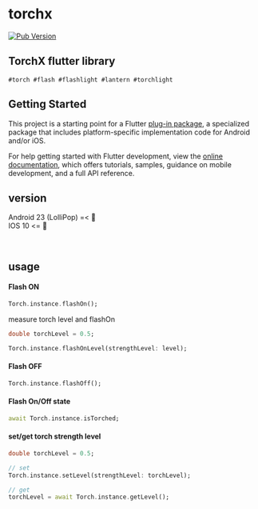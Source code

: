 # torchx
[![Pub Version](https://img.shields.io/pub/v/torchx?color=blue)](https://pub.dev/packages/torchx)
<br/>

## TorchX flutter library
`#torch #flash #flashlight #lantern #torchlight`
<br/>

## Getting Started

This project is a starting point for a Flutter
[plug-in package](https://flutter.dev/developing-packages/),
a specialized package that includes platform-specific implementation code for
Android and/or iOS.

For help getting started with Flutter development, view the
[online documentation](https://flutter.dev/docs), which offers tutorials,
samples, guidance on mobile development, and a full API reference.

## version
Android 23 (LolliPop) =< 🔼 <br />
IOS 10 <= 🔼 <br/>

<br/>


## usage

#### Flash ON
```dart
Torch.instance.flashOn();
```
measure torch level and flashOn
```dart
double torchLevel = 0.5;

Torch.instance.flashOnLevel(strengthLevel: level);
```
#### Flash OFF
```dart
Torch.instance.flashOff();
```
#### Flash On/Off state
```dart
await Torch.instance.isTorched;
```
#### set/get torch strength level
```dart
double torchLevel = 0.5;

// set
Torch.instance.setLevel(strengthLevel: torchLevel);

// get
torchLevel = await Torch.instance.getLevel();
```
<br/>
<br/>

